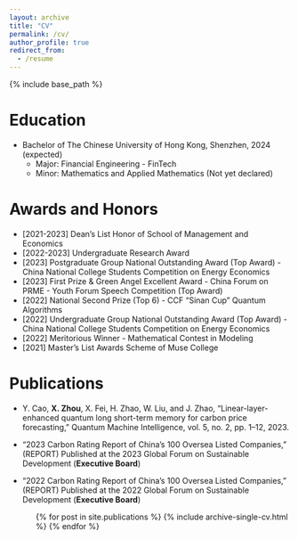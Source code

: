 ```yaml
---
layout: archive
title: "CV"
permalink: /cv/
author_profile: true
redirect_from:
  - /resume
---
```


{% include base_path %}

Education
======
* Bachelor of The Chinese University of Hong Kong, Shenzhen, 2024 (expected)
  * Major: Financial Engineering - FinTech
  * Minor: Mathematics and Applied Mathematics (Not yet declared)

Awards and Honors
======
* [2021-2023] Dean’s List Honor of School of Management and Economics
* [2022-2023] Undergraduate Research Award
* [2023] Postgraduate Group National Outstanding Award (Top Award) - China National College Students Competition on Energy Economics
* [2023] First Prize & Green Angel Excellent Award - China Forum on PRME - Youth Forum Speech Competition (Top Award)
* [2022] National Second Prize (Top 6) - CCF “Sinan Cup” Quantum Algorithms
* [2022] Undergraduate Group National Outstanding Award (Top Award) - China National College Students Competition on Energy Economics
* [2022] Meritorious Winner - Mathematical Contest in Modeling
* [2021] Master’s List Awards Scheme of Muse College

Publications
======
*  Y. Cao, **X. Zhou**, X. Fei, H. Zhao, W. Liu, and J. Zhao, “Linear-layer-enhanced quantum long short-term memory for carbon price forecasting,” Quantum Machine Intelligence, vol. 5, no. 2, pp. 1–12, 2023.
* “2023 Carbon Rating Report of China’s 100 Oversea Listed Companies,” (REPORT) Published at the 2023 Global Forum on Sustainable Development (**Executive Board**)
* “2022 Carbon Rating Report of China’s 100 Oversea Listed Companies,” (REPORT) Published at the 2022 Global Forum on Sustainable Development (**Executive Board**)

  <ul>{% for post in site.publications %}
    {% include archive-single-cv.html %}
  {% endfor %}</ul>
  
